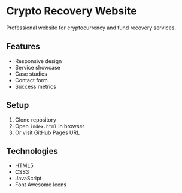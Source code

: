 # Crypto Recovery Website

Professional website for cryptocurrency and fund recovery services.

## Features
- Responsive design
- Service showcase
- Case studies
- Contact form
- Success metrics

## Setup
1. Clone repository
2. Open `index.html` in browser
3. Or visit GitHub Pages URL

## Technologies
- HTML5
- CSS3
- JavaScript
- Font Awesome Icons
